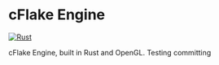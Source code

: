 # cFlake Engine
[![Rust](https://github.com/jedjoud10/cflake-engine/actions/workflows/rust.yml/badge.svg)](https://github.com/jedjoud10/cflake-engine/actions/workflows/rust.yml)

cFlake Engine, built in Rust and OpenGL.
Testing committing
